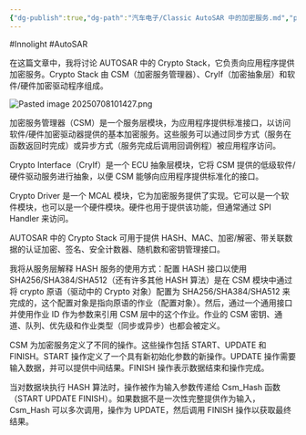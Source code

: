 ```yaml
---
{"dg-publish":true,"dg-path":"汽车电子/Classic AutoSAR 中的加密服务.md","permalink":"/汽车电子/Classic AutoSAR 中的加密服务/","created":"2025-07-08T10:13:43.460+08:00","updated":"2025-07-08T10:19:23.718+08:00"}
---
```


#Innolight #AutoSAR 

在这篇文章中，我将讨论 AUTOSAR 中的 Crypto Stack，它负责向应用程序提供加密服务。Crypto Stack 由 CSM（加密服务管理器）、CryIf（加密抽象层）和软件/硬件加密驱动程序组成。

![Pasted image 20250708101427.png](/img/user/0.Asset/resource/Pasted%20image%2020250708101427.png)

加密服务管理器（CSM）是一个服务层模块，为应用程序提供标准接口，以访问软件/硬件加密驱动器提供的基本加密服务。这些服务可以通过同步方式（服务在函数返回时完成）或异步方式（服务完成后调用回调例程）被应用程序访问。

Crypto Interface（CryIf）是一个 ECU 抽象层模块，它将 CSM 提供的低级软件/硬件驱动服务进行抽象，以便 CSM 能够向应用程序提供标准化的接口。

Crypto Driver 是一个 MCAL 模块，它为加密服务提供了实现。它可以是一个软件模块，也可以是一个硬件模块。硬件也用于提供该功能，但通常通过 SPI Handler 来访问。

AUTOSAR 中的 Crypto Stack 可用于提供 HASH、MAC、加密/解密、带关联数据的认证加密、签名、安全计数器、随机数和密钥管理接口。

我将从服务层解释 HASH 服务的使用方式：配置 HASH 接口以使用 SHA256/SHA384/SHA512（还有许多其他 HASH 算法）是在 CSM 模块中通过将 crypto 原语（驱动中的 Crypto 对象）配置为 SHA256/SHA384/SHA512 来完成的，这个配置对象是指向原语的作业（配置对象）。然后，通过一个通用接口并使用作业 ID 作为参数来引用 CSM 层中的这个作业。作业的 CSM 密钥、通道、队列、优先级和作业类型（同步或异步）也都会被定义。

CSM 为加密服务定义了不同的操作。这些操作包括 START、UPDATE 和 FINISH。START 操作定义了一个具有新初始化参数的新操作。UPDATE 操作需要输入数据，并可以提供中间结果。FINISH 操作表示数据结束和操作完成。

当对数据块执行 HASH 算法时，操作被作为输入参数传递给 Csm_Hash 函数（START UPDATE FINISH）。如果数据不是一次性完整提供作为输入，Csm_Hash 可以多次调用，操作为 UPDATE，然后调用 FINISH 操作以获取最终结果。